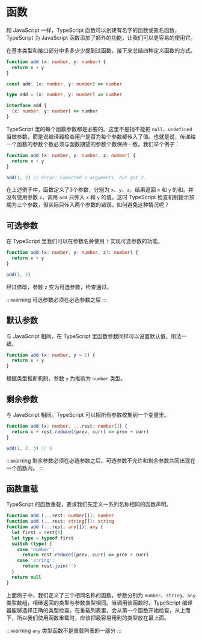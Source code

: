 # 函数

和 JavaScript 一样，TypeScript 函数可以创建有名字的函数或匿名函数，TypeScript 为 JavaScript 函数添加了额外的功能，让我们可以更容易的使用它。

在基本类型和接口部分中多多少少提到过函数，接下来总结四种定义函数的方式。

```ts
function add (x: number, y: number) {
  return x + y
}

const add: (x: number, y: number) => number

type add = (x: number, y: number) => number

interface add {
  (x: number, y: number) => number
}
```

TypeScript 里的每个函数参数都是必要的。这里不是指不能把 `null`、`undefined` 当做参数，而是说编译器检查用户是否为每个参数都传入了值。也就是说，传递给一个函数的参数个数必须与函数期望的参数个数保持一致。我们举个例子：

```ts
function add (x: number, y: number, z: number) {
  return x + y
}

add(1, 2) // Error: Expected 3 arguments, but got 2.
```

在上述例子中，函数定义了3个参数，分别为 `x`、`y`、`z`，结果返回 `x` 和 `y` 的和。并没有使用参数 `z`，调用 `add` 只传入 `x` 和 `y` 的值。这时 TypeScript 检查机制提示预期为三个参数，但实际只传入两个参数的错误。如何避免这种情况呢？

## 可选参数

在 TypeScript 里我们可以在参数名旁使用 `?` 实现可选参数的功能。

```ts
function add (x: number, y: number, z?: number) {
  return x + y
}

add(1, 2)
```

经过修改，参数 `z` 变为可选参数，检查通过。

:::warning
可选参数必须在必选参数之后
:::

## 默认参数

与 JavaScript 相同，在 TypeScript 里函数参数同样可以设置默认值，用法一致。

```ts
function add (x: number, y = 2) {
  return x + y
}
```

根据类型推断机制，参数 `y` 为推断为 `number` 类型。

## 剩余参数

与 JavaScript 相同。TypeScript 可以把所有参数收集到一个变量里。

```ts
function add (x: number, ...rest: number[]) {
  return x + rest.reduce((prev, curr) => prev + curr)
}

add(1, 2, 3) // 6
```

:::warning
剩余参数必须在必选参数之后，可选参数不允许和剩余参数共同出现在一个函数内。
:::

## 函数重载

TypeScript 的函数重载，要求我们先定义一系列名称相同的函数声明。

```ts
function add (...rest: number[]): number
function add (...rest: string[]): string
function add (...rest: any[]): any {
  let first = rest[0]
  let type = typeof first
  switch (type) {
    case 'number':
      return rest.reduce((prev, curr) => prev + curr)
    case 'string':
      return rest.join('')
  }
  return null
}
```

上面例子中，我们定义了三个相同名称的函数，参数分别为 `number`、`string`、`any` 类型数组，相继返回的类型与参数类型相同。当调用该函数时，TypeScript 编译器能够选择正确的类型检查。在重载列表里，会从第一个函数开始检查，从上而下，所以我们使用函数重载时，应该把最容易用到的类型放在最上面。

:::warning
`any` 类型函数不是重载列表的一部分
:::
